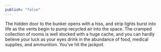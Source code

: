```yaml
---
publish: "false"
---
```

The hidden door to the bunker opens with a hiss, and strip lights burst into life as the vents begin to pump recycled air into the space. The cramped collection of rooms is well stocked with a huge cache, and you can hardly believe your luck as your eyes drink in the abundance of food, medical supplies, and ammunition. You’ve hit the jackpot.
